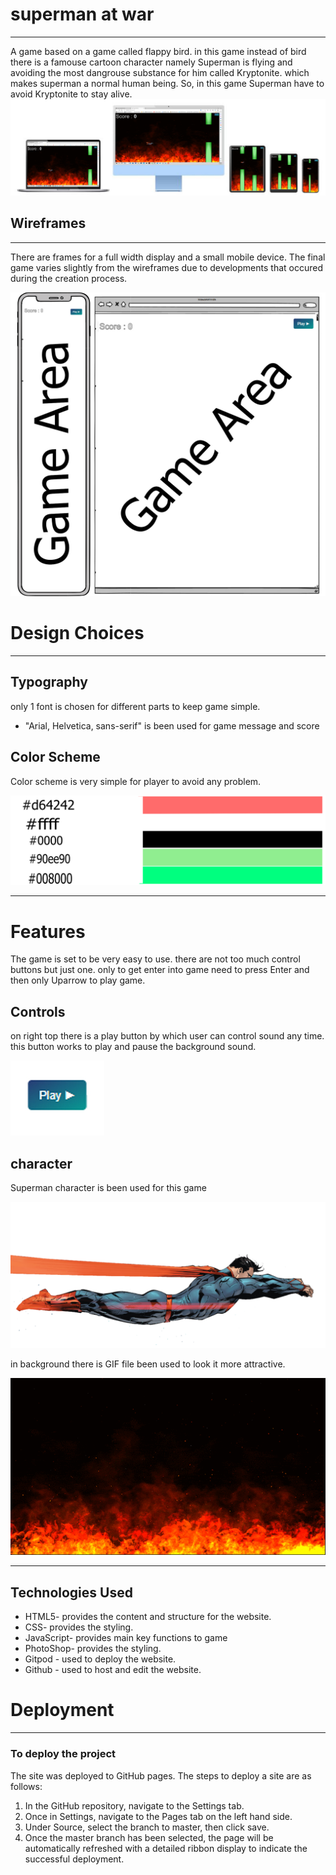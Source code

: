 <h1>superman at war</h1> 
<hr>

<p>A game based on a game called flappy bird. in this game instead of bird there is a famouse cartoon character namely Superman is flying and avoiding the most dangrouse substance for him called Kryptonite. which makes superman a normal human being. So, in this game Superman have to avoid Kryptonite to stay alive.

<img src="readme/game on devices.jpg" allt="this is how game will look like on different devices">

<h2>Wireframes</h2>
<hr>

<p>There are frames for a full width display and a small mobile device. The final game varies slightly from the wireframes due to developments that occured during the creation process. </p>

<img src="readme/game area.jpg" all="a sketch of game on different deivecs">

<h1>Design Choices</h1>

<hr>

<h2>Typography</h2>
<p>only 1 font is chosen for different parts to keep game simple.
<ul>
<li>"Arial, Helvetica, sans-serif" is been used for game message and score</li>
</ul>

<h2>Color Scheme</h2>

<p>Color scheme is very simple for player to avoid any problem.</p>

<img src="readme/colors.jpg" allt="color scheme used in game.">
<hr>

<h1>Features</h1>
<p>The game is set to be very easy to use. there are not too much control buttons but just one. only to get enter into game need to press Enter and then only Uparrow to play game.

<h2>Controls</h2>
<p>on right top there is a play button by which user can control sound any time. this button works to play and pause the background sound.</p>

<img src="readme/play.jpg" allt="button to control background music">

<h2>character</h2>
<p>Superman character is been used for this game</p>

<img src="readme/bird.png" allt="superman">

<p>in background there is GIF file been used to look it more attractive.</p>
<img src="readme/background.gif" allt="gif file in background with fire flames">
<hr>

<h2>Technologies Used</h2>
<ul>
<li>HTML5- provides the content and structure for the website.</li>
<li>CSS- provides the styling.</li>
<li>JavaScript- provides main key functions to game</li>
<li>PhotoShop- provides the styling.</li>
<li>Gitpod - used to deploy the website.</li>
<li>Github - used to host and edit the website.</li>
</ul>


<h1>Deployment</h1>

<hr>

<h3>To deploy the project</h3>

<p>The site was deployed to GitHub pages. The steps to deploy a site are as follows:</p>

<ol>
<li>In the GitHub repository, navigate to the Settings tab.</li>
<li>Once in Settings, navigate to the Pages tab on the left hand side.</li>
<li>Under Source, select the branch to master, then click save.</li>
<li>Once the master branch has been selected, the page will be automatically refreshed with a detailed ribbon display to indicate the successful deployment.</li>
</ol>

